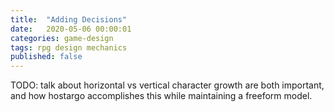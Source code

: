 ```yaml
---
title:  "Adding Decisions"
date:   2020-05-06 00:00:01
categories: game-design
tags: rpg design mechanics
published: false
---
```

TODO: talk about horizontal vs vertical character growth are both important, and how hostargo accomplishes this while maintaining a freeform model.
